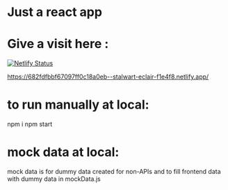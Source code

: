 # Just a react app

# Give a visit here :
[![Netlify Status](https://img.shields.io/badge/Live%20Demo-Netlify-green?logo=netlify)](https://682fdfbbf67097ff0c18a0eb--stalwart-eclair-f1e4f8.netlify.app/)

https://682fdfbbf67097ff0c18a0eb--stalwart-eclair-f1e4f8.netlify.app/

# to run manually at local:
npm i
npm start

# mock data at local:
mock data is for dummy data created for non-APIs and to fill frontend data with dummy data in mockData.js
